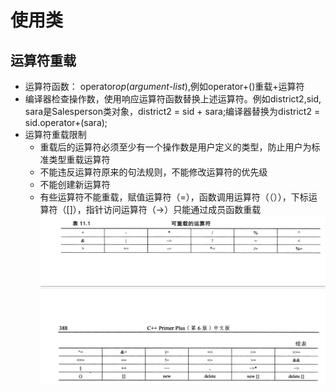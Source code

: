 # 使用类

## 运算符重载
- 运算符函数： operator*op*(*argument-list*),例如operator+()重载+运算符
- 编译器检查操作数，使用响应运算符函数替换上述运算符。例如district2,sid, sara是Salesperson类对象，district2 = sid + sara;编译器替换为district2 = sid.operator+(sara);
- 运算符重载限制
    - 重载后的运算符必须至少有一个操作数是用户定义的类型，防止用户为标准类型重载运算符
    - 不能违反运算符原来的句法规则，不能修改运算符的优先级
    - 不能创建新运算符
    - 有些运算符不能重载，赋值运算符（=），函数调用运算符（（）），下标运算符（[]），指针访问运算符（->）只能通过成员函数重载
![operator](./operator.png)
